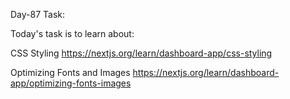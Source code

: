 Day-87 Task:

Today's task is to learn about:

CSS Styling
https://nextjs.org/learn/dashboard-app/css-styling

Optimizing Fonts and Images
https://nextjs.org/learn/dashboard-app/optimizing-fonts-images

